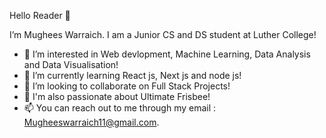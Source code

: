 Hello Reader 👋 

I’m Mughees Warraich. I am a Junior CS and DS student at Luther College!

- 👀 I’m interested in Web devlopment, Machine Learning, Data Analysis and Data Visualisation!
- 🌱 I’m currently learning React js, Next js and node js!
- 💞️ I’m looking to collaborate on Full Stack Projects!
- 🥏 I'm also passionate about Ultimate Frisbee!
- 📫 You can reach out to me through my email : Mugheeswarraich11@gmail.com.

<!---
warrmu01/warrmu01 is a ✨ special ✨ repository because its `README.md` (this file) appears on your GitHub profile.
You can click the Preview link to take a look at your changes.
--->
